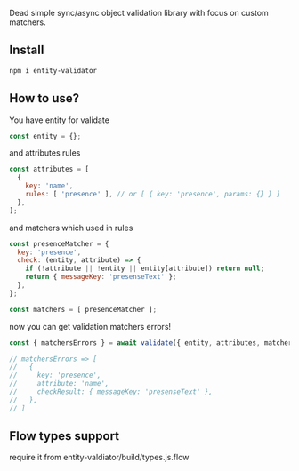 Dead simple sync/async object validation library with focus on custom matchers.

## Install

```bash
npm i entity-validator
```

## How to use?

You have entity for validate

```javascript
const entity = {};
```

and attributes rules

```javascript
const attributes = [
  {
    key: 'name',
    rules: [ 'presence' ], // or [ { key: 'presence', params: {} } ]
  },
];
```

and matchers which used in rules

```javascript
const presenceMatcher = {
  key: 'presence',
  check: (entity, attribute) => {
    if (!attribute || !entity || entity[attribute]) return null;
    return { messageKey: 'presenseText' };
  },
};

const matchers = [ presenceMatcher ];
```

now you can get validation matchers errors!

```javascript
const { matchersErrors } = await validate({ entity, attributes, matchers });

// matchersErrors => [
//   {
//     key: 'presence',
//     attribute: 'name',
//     checkResult: { messageKey: 'presenseText' },
//   },
// ]
```

## Flow types support
require it from entity-valdiator/build/types.js.flow
